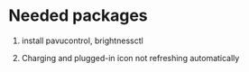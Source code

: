 # Needed packages

1. install pavucontrol, brightnessctl

1. Charging and plugged-in icon not refreshing automatically


